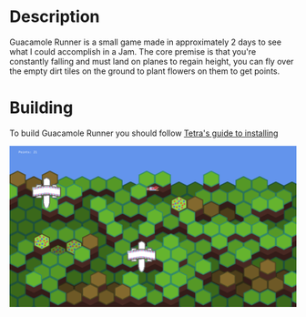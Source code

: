 # Description

Guacamole Runner is a small game made in approximately 2 days to see what I could accomplish in a Jam.
The core premise is that you're constantly falling and must land on planes to regain height, you can fly over the
empty dirt tiles on the ground to plant flowers on them to get points.

# Building
To build Guacamole Runner you should follow [Tetra's guide to installing](https://tetra.seventeencups.net/installation/)

![Gameplay image](/image.png)
